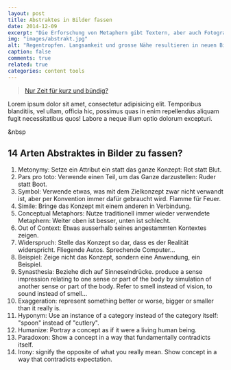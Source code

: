 ```yaml
---
layout: post
title: Abstraktes in Bilder fassen
date: 2014-12-09
excerpt: "Die Erforschung von Metaphern gibt Textern, aber auch Fotografen und Illustratoren Werkzeuge in die Hand, mit denen Sie abstrakte Ideen greifbar machen können."
img: "images/abstrakt.jpg"
alt: "Regentropfen. Langsamkeit und grosse Nähe resultieren in neuen Bild-Ideen."
caption: false
comments: true
related: true
categories: content tools
---
```



> [Nur Zeit für kurz und bündig?](#short)

Lorem ipsum dolor sit amet, consectetur adipisicing elit. Temporibus blanditiis, vel ullam, officia hic, possimus quas in enim repellendus aliquam fugit necessitatibus quos! Labore a neque illum optio dolorum excepturi.

<a name="short" class="anchor">&nbsp</a>
<h2>14 Arten Abstraktes in Bilder zu fassen?</h2>

1. Metonymy: Setze ein Attribut ein statt das ganze Konzept: Rot statt Blut.
2. Pars pro toto: Verwende einen Teil, um das Ganze darzustellen: Ruder statt Boot.
3. Symbol: Verwende etwas, was mit dem Zielkonzept zwar nicht verwandt ist, aber per Konvention immer dafür gebraucht wird. Flamme für Feuer.
4. Simile: Bringe das Konzept mit einem anderen in Verbindung.
5. Conceptual Metaphors: Nutze traditionell immer wieder verwendete Metaphern: Weiter oben ist besser, unten ist schlecht.
6. Out of Context: Etwas ausserhalb seines angestammten Kontextes zeigen. 
7. Widerspruch: Stelle das Konzept so dar, dass es der Realität widerspricht. Fliegende Autos. Sprechende Computer...
8. Beispiel: Zeige nicht das Konzept, sondern eine Anwendung, ein Beispiel.
9. Synasthesia: Beziehe dich auf Sinneseindrücke. produce a sense impression relating to one sense or part of the body by simulation of another sense or part of the body. Refer to smell instead of vision, to sound instead of smell...
10. Exaggeration: represent something better or worse, bigger or smaller than it really is.
11. Hyponym: Use an instance of a category instead of the category itself: "spoon" instead of "cutlery".
12. Humanize: Portray a concept as if it were a living human being.
13. Paradoxon: Show a concept in a way that fundamentally contradicts itself.
14. Irony: signify the opposite of what you really mean. Show concept in a way that contradicts expectation.